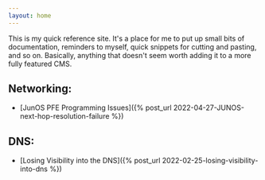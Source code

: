 ```yaml
---
layout: home
---
```

This is my quick reference site. It's a place for me to put up
small bits of documentation, reminders to myself, quick snippets for cutting and
pasting, and so on. Basically, anything that doesn't seem worth adding it to a more fully featured CMS.

## Networking:

- [JunOS PFE Programming Issues]({% post_url 2022-04-27-JUNOS-next-hop-resolution-failure %})

## DNS:

- [Losing Visibility into the DNS]({% post_url 2022-02-25-losing-visibility-into-dns %})
